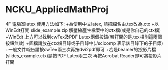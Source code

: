 # NCKU_AppliedMathProj
4F 電腦室latex 使用方法如下:
+為使用中文latex, 請把檔名由.tex改為.ctx
+以WinEdt打開 slide_example.zip 解壓縮產生檔案中的ctx檔(或是你自己的ctx檔)
+WinEdt 上方可以找到cwTex及PDF Latex兩個按鈕(若打開的是.tex檔則這兩個按鈕無效)
+圖檔請放在ctx檔目錄或子目錄中(./scicomp 表示該目錄下的子目錄)
+一般文件報告請按cwTex兩三次再按dvi2pdf即可
+若是beamer的投影片檔(slides_example.ctx)請按PDF Latex兩三次 再按Acrobat Reader即可將投影片打開
